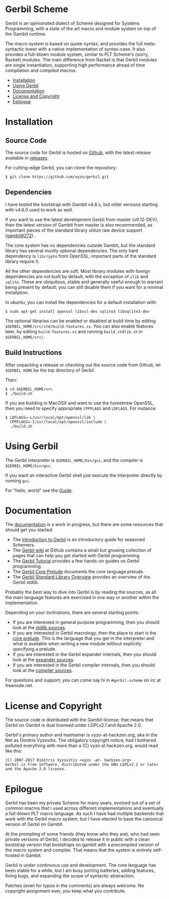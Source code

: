 # Gerbil Scheme

Gerbil is an opinionated dialect of Scheme designed for Systems Programming,
with a state of the art macro and module system on top of the Gambit runtime.

The macro system is based on quote-syntax, and provides the full
meta-syntactic tower with a native implementation of syntax-case.
It also provides a full-blown module system, similar to PLT Scheme's
(sorry, Racket) modules. The main difference from Racket is that
Gerbil modules are single instantiation, supporting high performance
ahead of time compilation and compiled macros.

<!-- toc -->

- [Installation](#installation)
- [Using Gerbil](#using-gerbil)
- [Documentation](#documentation)
- [License and Copyright](#license-and-copyright)
- [Epilogue](#epilogue)

<!-- tocstop -->

# Installation
## Source Code
The source code for Gerbil is hosted on [Github](https://github.com/vyzo/gerbil),
with the latest release available in [releases](https://github.com/vyzo/gerbil/releases).

For cutting-edge Gerbil, you can clone the repository:
```
$ git clone https://github.com/vyzo/gerbil.git
```

## Dependencies
I have tested the bootstrap with Gambit v4.8.x, but older versions
starting with v4.6.0 used to work as well.

If you want to use the latest development Gerbil from master
(v0.12-DEV), then the latest version of Gambit from master is also
recommended, as important pieces of the standard library utilize raw
device support ([gambit#272](https://github.com/gambit/gambit/pull/272)).

The core system has no dependencies outside Gambit, but the standard
library has several mostly optional dependencies. The only hard dependency
is `libcrypto` from OpenSSL; important parts of the standard library
require it.

All the other dependencies are soft.
Most library modules with foreign dependencies are not built by default,
with the exception of `zlib` and `sqlite`. These are ubiquitous, stable
and generally useful enough to warrant being present by default;
you can still disable them if you want for a minimal installation.

In ubuntu, you can install the dependencies for a default installation with:
```
$ sudo apt-get install openssl libssl-dev sqlite3 libsqlite3-dev
```

The optional libraries can be enabled or disabled at build-time
by editing `$GERBIL_HOME/src/std/build-features.ss`.
You can also enable features later, by editing `build-features.ss` and
running `build_stdlib.sh` in `$GERBIL_HOME/src/`.


## Build Instructions
After unpacking a release or checking out the source code from Github, let
`$GERBIL_HOME` be the top directory of Gerbil.

Then:
```
$ cd $GERBIL_HOME/src
$ ./build.sh
```

If you are building in MacOSX and want to use the homebrew OpenSSL,
then you need to specify appropriate `CPPFLAGS` and `LDFLAGS`.
For instance:
```
$ LDFLAGS=-L/usr/local/opt/openssl/lib \
  CPPFLAGS=-I/usr/local/opt/openssl/include \
  ./build.sh
```

# Using Gerbil
The Gerbil interpreter is `$GERBIL_HOME/bin/gxi`, and the compiler is
`$GERBIL_HOME/bin/gxc`.

If you want an interactive Gerbil shell just execute the interpreter
directly by running `gxi`.

For "hello, world" see the [Guide](doc/guide.md#hello-world).

# Documentation

The [documentation](doc) is a work in progress, but there are some resources
that should get you started:
- The [Introduction to Gerbil](doc/guide.md) is an introductory guide for seasoned Schemers.
- The [Gerbil wiki](https://github.com/vyzo/gerbil/wiki/Gerbil-Scheme) at Github
  contains a small but growing collection of pages that can help you
  get started with Gerbil programming.
- The [Gerbil Tutorial](doc/tutorial.md) provides a few hands-on guides on Gerbil programming.
- The [Gerbil Core Prelude](doc/core-prelude.md) documents the core
  language prelude.
- The [Gerbil Standard Library Overview](doc/stdlib.md) provides an overview of the Gerbil
  stdlib.

Probably the best way to dive into Gerbil is by reading the sources,
as all the main language features are exercised in one way or another
within the implementation.

Depending on your inclinations, there are several starting points:
- If you are interested in general purpose programming, then you should look at
  the [stdlib sources](src/std).
- If you are interested in Gerbil macrology, then the place to start is the [core prelude](src/gerbil/prelude/core.ss).
  This is the language that you get in the interpreter and what is available
  when writing a new module without explicitly specifying a prelude.
- If you are interested in the Gerbil expander internals, then you should look at
  the [expander sources](src/gerbil/expander).
- If you are interested in the Gerbil compiler internals, then you should look at
  the [compiler sources](src/gerbil/compiler).

For questions and support, you can come say hi in `#gerbil-scheme` on irc at freenode.net.

# License and Copyright

The source code is distributed with the Gambit license; that means
that Gerbil on Gambit is dual licensed under LGPLv2.1 and Apache 2.0.

Gerbil's primary author and maintainer is vyzo-at-hackzen.org, aka in
the Net as Dimitris Vyzovitis. The obligatory copyright notice, had I
bothered polluted everything with more than a (C) vyzo at hackzen.org,
would read like this:

```
(C) 2007-2017 Dimitris Vyzovitis <vyzo -at- hackzen.org>
Gerbil is Free Software, distributed under the GNU LGPLv2.1 or later
and the Apache 2.0 license.
```

# Epilogue

Gerbil has been my private Scheme for many years, evolved out of a set
of common macros that i used across different implementations and
eventually a full-blown PLT macro language. As such I have had
multiple backends that work with the Gerbil macro system, but I have
elected to base the canonical version of Gerbil on Gambit.

At the prompting of some friends (they know who they are), who
had seen private versions of Gerbil, I decided to release it in public
with a clean bootstrap version that bootstraps on gambit with a precompiled
version of the macro system and compiler.
That means that the system is entirely self-hosted in Gambit.

Gerbil is under continuous use and development.
The core language has been stable for a while, but I am busy porting
batteries, adding features, fixing bugs, and expanding the scope of
syntactic abstraction.

Patches (even for typos in the comments) are always welcome.
No copyright assignment ever, you keep what you contribute.
